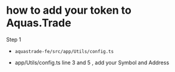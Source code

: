 # how to add your token to Aquas.Trade

Step 1

- `aquastrade-fe/src/app/Utils/config.ts`

* app/Utils/config.ts line 3 and 5 , add your Symbol and Address
